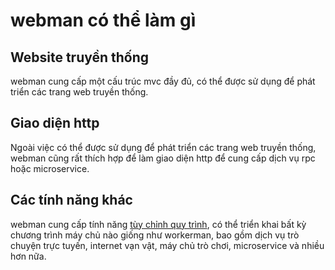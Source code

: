 # webman có thể làm gì

## Website truyền thống
webman cung cấp một cấu trúc mvc đầy đủ, có thể được sử dụng để phát triển các trang web truyền thống.

## Giao diện http
Ngoài việc có thể được sử dụng để phát triển các trang web truyền thống, webman cũng rất thích hợp để làm giao diện http để cung cấp dịch vụ rpc hoặc microservice.

## Các tính năng khác
webman cung cấp tính năng [tùy chỉnh quy trình](process.md), có thể triển khai bất kỳ chương trình máy chủ nào giống như workerman, bao gồm dịch vụ trò chuyện trực tuyến, internet vạn vật, máy chủ trò chơi, microservice và nhiều hơn nữa.

